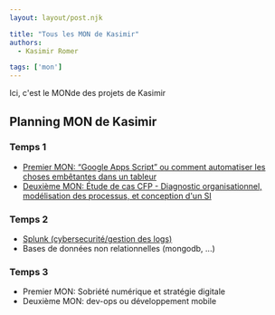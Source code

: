 ```yaml
---
layout: layout/post.njk

title: "Tous les MON de Kasimir"
authors:
  - Kasimir Romer

tags: ['mon']
---
```

<!-- Début Résumé -->
Ici, c'est le MONde des projets de Kasimir
<!-- fin résumé -->

## Planning MON de Kasimir

### Temps 1
- [Premier MON: “Google Apps Script” ou comment automatiser les choses embêtantes dans un tableur](./MON1-1/)
- [Deuxième MON: Étude de cas CFP - Diagnostic organisationnel, modélisation des processus, et conception d'un SI](./MON1-2/)

### Temps 2
- [Splunk (cybersecurité/gestion des logs)](./MON2-1/)
- Bases de données non relationnelles (mongodb, ...)

### Temps 3
- Premier MON: Sobriété numérique et stratégie digitale
- Deuxième MON: dev-ops ou développement mobile

